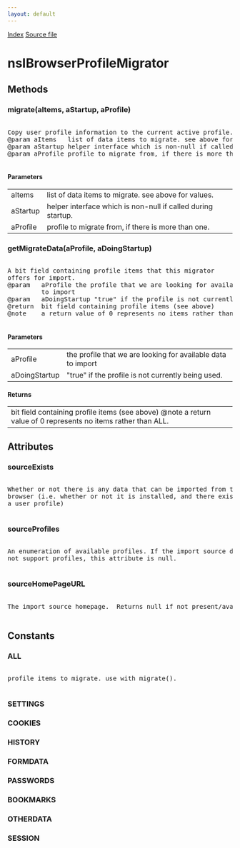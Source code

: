 ```yaml
---
layout: default
---
```

<div id='links'><a href="../index.html">Index</a>
<a href="http://dxr.mozilla.org/mozilla-central/source/browser/components/migration/nsIBrowserProfileMigrator.idl">Source file</a>
</div>

# nsIBrowserProfileMigrator #

## Methods ##

### migrate(aItems, aStartup, aProfile) ###
<pre>  
Copy user profile information to the current active profile.  
@param aItems   list of data items to migrate. see above for values.  
@param aStartup helper interface which is non-null if called during startup.   
@param aProfile profile to migrate from, if there is more than one.  
  
</pre>
#### Parameters ####

<table>

<tr>
<td>aItems</td>
<td>list of data items to migrate. see above for values.  
</td>
</tr>

<tr>
<td>aStartup</td>
<td>helper interface which is non-null if called during startup.   
</td>
</tr>

<tr>
<td>aProfile</td>
<td>profile to migrate from, if there is more than one.  
</td>
</tr>

</table>

### getMigrateData(aProfile, aDoingStartup) ###
<pre>  
A bit field containing profile items that this migrator  
offers for import.   
@param   aProfile the profile that we are looking for available data  
         to import  
@param   aDoingStartup "true" if the profile is not currently being used.  
@return  bit field containing profile items (see above)  
@note    a return value of 0 represents no items rather than ALL.  
  
</pre>
#### Parameters ####

<table>

<tr>
<td>aProfile</td>
<td>the profile that we are looking for available data  
         to import  
</td>
</tr>

<tr>
<td>aDoingStartup</td>
<td>"true" if the profile is not currently being used.  
</td>
</tr>

</table>

#### Returns ####

<table>

<tr>
<td>bit field containing profile items (see above)  
@note    a return value of 0 represents no items rather than ALL.  
</td>
</tr>

</table>

## Attributes ##

### sourceExists ###
<pre>   
Whether or not there is any data that can be imported from this   
browser (i.e. whether or not it is installed, and there exists  
a user profile)  
  
</pre>
### sourceProfiles ###
<pre>   
An enumeration of available profiles. If the import source does   
not support profiles, this attribute is null.  
  
</pre>
### sourceHomePageURL ###
<pre>  
The import source homepage.  Returns null if not present/available  
  
</pre>
## Constants ##

### ALL ###
<pre>  
profile items to migrate. use with migrate().  
  
</pre>
### SETTINGS ###

### COOKIES ###

### HISTORY ###

### FORMDATA ###

### PASSWORDS ###

### BOOKMARKS ###

### OTHERDATA ###

### SESSION ###
